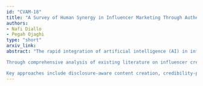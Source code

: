 ```yaml
---
id: "CVAM-18"
title: "A Survey of Human Synergy in Influencer Marketing Through Authenticity-Preserving Content Generation Approaches"
authors:
- Nafi Diallo
- Pegah Ojaghi
type: "short"
arxiv_link:
abstract: "The rapid integration of artificial intelligence (AI) in influencer marketing has transformed the industry, offering enhanced efficiency and scalability while raising critical concerns about authenticity, transparency, and consumer trust preservation. This survey examines current approaches to human-AI collaboration in influencer marketing, analyzing how brands can leverage AI-powered content generation while maintaining the credibility and transparent relationships that drive consumer engagement.

Through comprehensive analysis of existing literature on influencer credibility, disclosure practices, and consumer trust mechanisms, we present a taxonomy of authenticity preserving content generation methods. Our findings reveal that strategic AI-human collaboration must navigate complex consumer persuasion knowledge, advertising literacy, and skepticism while maintaining the transparency and source credibility that underpin successful influencer marketing.

Key approaches include disclosure-aware content creation, credibility-preserving collaboration workflows, and trust-building mechanisms that acknowledge consumer sophistication in detecting commercial intent. We identify critical challenges including the need for appropriate disclosure of AI assistance, maintaining para-social relationships in technology-mediated content creation, and balancing efficiency gains with credibility preservation. As consumer advertising literacy continues to evolve, this survey offers a comprehensive foundation for navigating the balance between technological innovation and the transparency, credibility, and authentic engagement that drive sustainable influencer marketing success."
---
```

